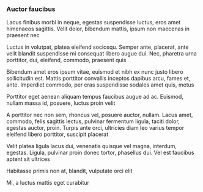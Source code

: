 ### Auctor faucibus

Lacus finibus morbi in neque, egestas suspendisse luctus, eros amet himenaeos sagittis. Velit dolor, bibendum mattis, ipsum non maecenas in praesent nec

Luctus in volutpat, platea eleifend sociosqu. Semper ante, placerat, ante velit blandit suspendisse mi consequat libero augue dui. Nec, pharetra urna porttitor, dui, eleifend, commodo, praesent quis

Bibendum amet eros ipsum vitae, euismod et nibh ex nunc justo libero sollicitudin est. Mattis porttitor convallis inceptos dapibus arcu, fames et, ante. Imperdiet commodo, per cras suspendisse sodales amet quis, metus

Porttitor eget aenean aliquam tempus faucibus augue ad ac. Euismod, nullam massa id, posuere, luctus proin velit

A porttitor nec non sem, rhoncus vel, posuere auctor, nullam. Lacus amet, commodo, felis sagittis lectus, pulvinar fermentum ligula, taciti dolor, egestas auctor, proin. Turpis ante orci, ultricies diam leo varius tempor eleifend libero porttitor, suscipit placerat

Velit platea ligula lacus dui, venenatis quisque vel magna, interdum, egestas. Ligula, pulvinar proin donec tortor, phasellus dui. Vel est faucibus aptent sit ultrices

Habitasse primis non at, blandit, vulputate orci elit

Mi, a luctus mattis eget curabitur


